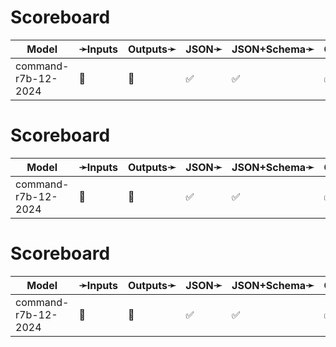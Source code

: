# Scoreboard

| Model               | ➛Inputs   | Outputs➛   | JSON➛   | JSON+Schema➛   | Chat | Streaming | Tools  | Batch | Seed | Files | Citations | Thinking |
| ------------------- | --------- | ---------- | ------- | -------------- | ---- | --------- | ------ | ----- | ---- | ----- | --------- | -------- |
| command-r7b-12-2024 | 💬        | 💬         | ✅      | ✅             | ✅   | ✅        | ✅💥🧐 | ❌    | ✅   | ❌    | ✅        | ❌       |
# Scoreboard

| Model               | ➛Inputs   | Outputs➛   | JSON➛   | JSON+Schema➛   | Chat | Streaming | Tools  | Batch | Seed | Files | Citations | Thinking |
| ------------------- | --------- | ---------- | ------- | -------------- | ---- | --------- | ------ | ----- | ---- | ----- | --------- | -------- |
| command-r7b-12-2024 | 💬        | 💬         | ✅      | ✅             | ✅   | ✅        | ✅💥🧐 | ❌    | ✅   | ❌    | ✅        | ❌       |
# Scoreboard

| Model               | ➛Inputs   | Outputs➛   | JSON➛   | JSON+Schema➛   | Chat | Streaming | Tools  | Batch | Seed | Files | Citations | Thinking |
| ------------------- | --------- | ---------- | ------- | -------------- | ---- | --------- | ------ | ----- | ---- | ----- | --------- | -------- |
| command-r7b-12-2024 | 💬        | 💬         | ✅      | ✅             | ✅   | ✅        | ✅💥🧐 | ❌    | ✅   | ❌    | ✅        | ❌       |
